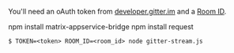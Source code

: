 You'll need an oAuth token from [developer.gitter.im](https://developer.gitter.im) and a [Room ID](https://developer.gitter.im/docs/rooms-resource).

npm install matrix-appservice-bridge
npm install request

```
$ TOKEN=<token> ROOM_ID=<room_id> node gitter-stream.js
